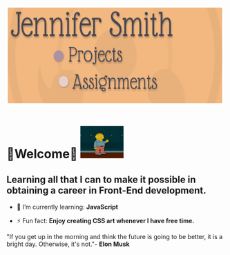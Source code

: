# <img width="920" height="230" src='images/banner.png'/>

# 🦋Welcome🦋 <img src="images/hello.gif" width="100px">

  <h2>Learning all that I can to make it possible in obtaining a career in Front-End development.</h2>

- 🌱 I’m currently learning: **JavaScript**

- ⚡ Fun fact: **Enjoy creating CSS art whenever I have free time.**

"If you get up in the morning and think the future is going to be better, it is a bright day. Otherwise, it's not."- **Elon Musk**

<!--
**JenniferSmith007/JenniferSmith007** is a ✨ _special_ ✨ repository because its `README.md` (this file) appears on your GitHub profile.

Here are some ideas to get you started:

- 🔭 I’m currently working on ...
- 🌱 I’m currently learning ...
- 👯 I’m looking to collaborate on ...
- 🤔 I’m looking for help with ...
- 💬 Ask me about ...
- 📫 How to reach me: ...
- 😄 Pronouns: ...
- ⚡ Fun fact: ...
-->

